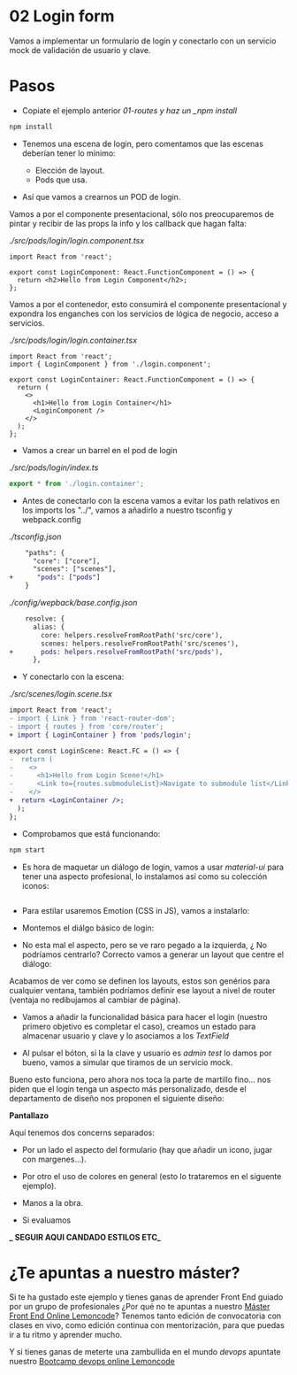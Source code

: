 # 02 Login form

Vamos a implementar un formulario de login y conectarlo con un servicio
mock de validación de usuario y clave.

# Pasos

- Copiate el ejemplo anterior _01-routes y haz un \_npm install_

```bash
npm install
```

- Tenemos una escena de login, pero comentamos que las escenas deberían
  tener lo mínimo:

  - Elección de layout.
  - Pods que usa.

- Así que vamos a crearnos un POD de login.

Vamos a por el componente presentacional, sólo nos preocuparemos
de pintar y recibir de las props la info y los callback que
hagan falta:

_./src/pods/login/login.component.tsx_

```tsx
import React from 'react';

export const LoginComponent: React.FunctionComponent = () => {
  return <h2>Hello from Login Component</h2>;
};
```

Vamos a por el contenedor, esto consumirá el componente presentacional y
expondra los enganches con los servicios de lógica de negocio, acceso
a servicios.

_./src/pods/login/login.container.tsx_

```tsx
import React from 'react';
import { LoginComponent } from './login.component';

export const LoginContainer: React.FunctionComponent = () => {
  return (
    <>
      <h1>Hello from Login Container</h1>
      <LoginComponent />
    </>
  );
};
```

- Vamos a crear un barrel en el pod de login

_./src/pods/login/index.ts_

```ts
export * from './login.container';
```

- Antes de conectarlo con la escena vamos a evitar los path relativos
  en los imports los "../", vamos a añadirlo a nuestro tsconfig y
  webpack.config

_./tsconfig.json_

```diff
    "paths": {
      "core": ["core"],
      "scenes": ["scenes"],
+      "pods": ["pods"]
    }
```

_./config/wepback/base.config.json_

```diff
    resolve: {
      alias: {
        core: helpers.resolveFromRootPath('src/core'),
        scenes: helpers.resolveFromRootPath('src/scenes'),
+       pods: helpers.resolveFromRootPath('src/pods'),
      },
```

- Y conectarlo con la escena:

_./src/scenes/login.scene.tsx_

```diff
import React from 'react';
- import { Link } from 'react-router-dom';
- import { routes } from 'core/router';
+ import { LoginContainer } from 'pods/login';

export const LoginScene: React.FC = () => {
-  return (
-    <>
-      <h1>Hello from Login Scene!</h1>
-      <Link to={routes.submoduleList}>Navigate to submodule list</Link>
-    </>
+  return <LoginContainer />;
  );
};
```

- Comprobamos que está funcionando:

```bash
npm start
```

- Es hora de maquetar un diálogo de login, vamos a usar _material-ui_
  para tener una aspecto profesional, lo instalamos así como su colección iconos:

```bash

```

- Para estilar usaremos Emotion (CSS in JS), vamos a instalarlo:

- Montemos el diálgo básico de login:

- No esta mal el aspecto, pero se ve raro pegado a la izquierda, ¿ No podríamos
  centrarlo? Correcto vamos a generar un layout que centre el diálogo:

Acabamos de ver como se definen los layouts, estos son genérios para cualquier ventana, también podríamos definir ese layout a nivel de router (ventaja no
redibujamos al cambiar de página).

- Vamos a añadir la funcionalidad básica para hacer el login (nuestro primero objetivo es completar el caso), creamos un estado para almacenar usuario y clave
  y lo asociamos a los _TextField_

- Al pulsar el bóton, si la la clave y usuario es _admin_ _test_ lo damos por bueno,
  vamos a simular que tiramos de un servicio mock.

Bueno esto funciona, pero ahora nos toca la parte de martillo fino... nos piden que el login tenga un aspecto más personalizado, desde el departamento de diseño nos proponen el siguiente diseño:

**Pantallazo**

Aquí tenemos dos concerns separados:

- Por un lado el aspecto del formulario (hay que añadir un icono, jugar con margenes...).
- Por otro el uso de colores en general (esto lo trataremos en el siguente
  ejemplo).

- Manos a la obra.

- Si evaluamos

**_ SEGUIR AQUI CANDADO ESTILOS ETC_**

# ¿Te apuntas a nuestro máster?

Si te ha gustado este ejemplo y tienes ganas de aprender Front End
guiado por un grupo de profesionales ¿Por qué no te apuntas a
nuestro [Máster Front End Online Lemoncode](https://lemoncode.net/master-frontend#inicio-banner)? Tenemos tanto edición de convocatoria
con clases en vivo, como edición continua con mentorización, para
que puedas ir a tu ritmo y aprender mucho.

Y si tienes ganas de meterte una zambullida en el mundo _devops_
apuntate nuestro [Bootcamp devops online Lemoncode](https://lemoncode.net/bootcamp-devops#bootcamp-devops/inicio)
